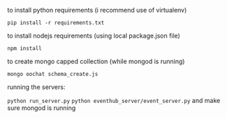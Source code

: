 to install python requirements (i recommend use of virtualenv)

`pip install -r requirements.txt`

to install nodejs requirements (using local package.json file)

`npm install`

to create mongo capped collection (while mongod is running)

`mongo oochat schema_create.js`

running the servers:

`python run_server.py`
`python eventhub_server/event_server.py`
and make sure mongod is running
